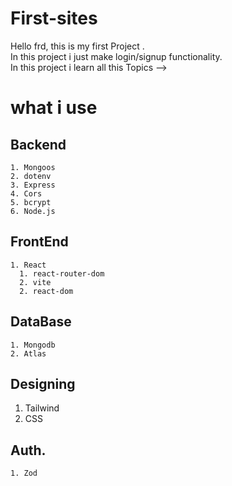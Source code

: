 # First-sites
Hello frd, this is my first Project . <br>
In this project i just make login/signup functionality. <br>
In this project i learn all this Topics -->
# what i use
  ## Backend
    1. Mongoos
    2. dotenv
    3. Express
    4. Cors
    5. bcrypt
    6. Node.js
  ## FrontEnd
    1. React 
      1. react-router-dom
      2. vite
      2. react-dom
  ## DataBase
    1. Mongodb
    2. Atlas
## Designing
  1. Tailwind 
  2.  CSS 

  ## Auth.
    1. Zod
